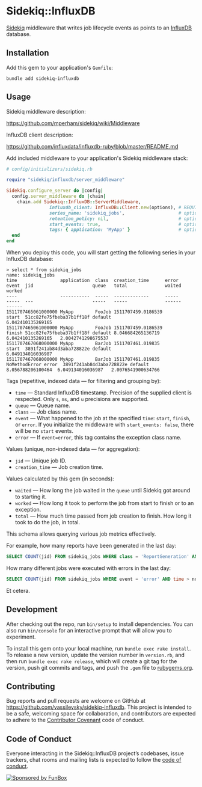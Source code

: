 # Sidekiq::InfluxDB

[Sidekiq](https://github.com/mperham/sidekiq/wiki) middleware that writes job lifecycle events as points to an [InfluxDB](http://docs.influxdata.com/influxdb/v1.3/) database.

## Installation

Add this gem to your application's `Gemfile`:

    bundle add sidekiq-influxdb

## Usage

Sidekiq middleware description:

https://github.com/mperham/sidekiq/wiki/Middleware

InfluxDB client description:

https://github.com/influxdata/influxdb-ruby/blob/master/README.md

Add included middleware to your application's Sidekiq middleware stack:

```ruby
# config/initializers/sidekiq.rb

require "sidekiq/influxdb/server_middleware"

Sidekiq.configure_server do |config|
  config.server_middleware do |chain|
    chain.add Sidekiq::InfluxDB::ServerMiddleware,
                influxdb_client: InfluxDB::Client.new(options), # REQUIRED
                series_name: 'sidekiq_jobs',                    # optional, default shown
                retention_policy: nil,                          # optional, default nil
                start_events: true,                             # optional, default true
                tags: { application: 'MyApp' }                  # optional, default {}
  end
end
```

When you deploy this code, you will start getting the following series in your InfluxDB database:

    > select * from sidekiq_jobs
    name: sidekiq_jobs
    time                application  class  creation_time      error         event  jid                      queue   total              waited              worked
    ----                -----------  -----  -------------      -----         -----  ---                      -----   -----              ------              ------
    1511707465061000000 MyApp        FooJob 1511707459.0186539               start  51cc82fe75fbeba37b1ff18f default                    6.042410135269165
    1511707465061000000 MyApp        FooJob 1511707459.0186539               finish 51cc82fe75fbeba37b1ff18f default 8.046684265136719  6.042410135269165   2.0042741298675537
    1511707467068000000 MyApp        BarJob 1511707461.019835                start  3891f241ab84d3aba728822e default                    6.049134016036987
    1511707467068000000 MyApp        BarJob 1511707461.019835  NoMethodError error  3891f241ab84d3aba728822e default 8.056788206100464  6.049134016036987   2.0076541900634766

Tags (repetitive, indexed data — for filtering and grouping by):

* `time` — Standard InfluxDB timestamp. Precision of the supplied client is respected. Only `s`, `ms`, and `u` precisions are supported.
* `queue` — Queue name.
* `class` — Job class name.
* `event` — What happened to the job at the specified `time`: `start`, `finish`, or `error`. If you initialize the middleware with `start_events: false`, there will be no `start` events. 
* `error` — If `event=error`, this tag contains the exception class name.

Values (unique, non-indexed data — for aggregation):

* `jid` — Unique job ID.
* `creation_time` — Job creation time.

Values calculated by this gem (in seconds):

* `waited` — How long the job waited in the `queue` until Sidekiq got around to starting it.
* `worked` — How long it took to perform the job from start to finish or to an exception.
* `total` — How much time passed from job creation to finish. How long it took to do the job, in total.

This schema allows querying various job metrics effectively.

For example, how many reports have been generated in the last day:

```sql
SELECT COUNT(jid) FROM sidekiq_jobs WHERE class = 'ReportGeneration' AND time > now() - 1d
```

How many different jobs were executed with errors in the last day:

```sql
SELECT COUNT(jid) FROM sidekiq_jobs WHERE event = 'error' AND time > now() - 1d GROUP BY class
```

Et cetera.

## Development

After checking out the repo, run `bin/setup` to install dependencies. You can also run `bin/console` for an interactive prompt that will allow you to experiment.

To install this gem onto your local machine, run `bundle exec rake install`. To release a new version, update the version number in `version.rb`, and then run `bundle exec rake release`, which will create a git tag for the version, push git commits and tags, and push the `.gem` file to [rubygems.org](https://rubygems.org).

## Contributing

Bug reports and pull requests are welcome on GitHub at https://github.com/vassilevsky/sidekiq-influxdb. This project is intended to be a safe, welcoming space for collaboration, and contributors are expected to adhere to the [Contributor Covenant](http://contributor-covenant.org) code of conduct.

## Code of Conduct

Everyone interacting in the Sidekiq::InfluxDB project’s codebases, issue trackers, chat rooms and mailing lists is expected to follow the [code of conduct](https://github.com/vassilevsky/sidekiq-influxdb/blob/master/CODE_OF_CONDUCT.md).

[![Sponsored by FunBox](https://funbox.ru/badges/sponsored_by_funbox.svg)](https://funbox.ru)
